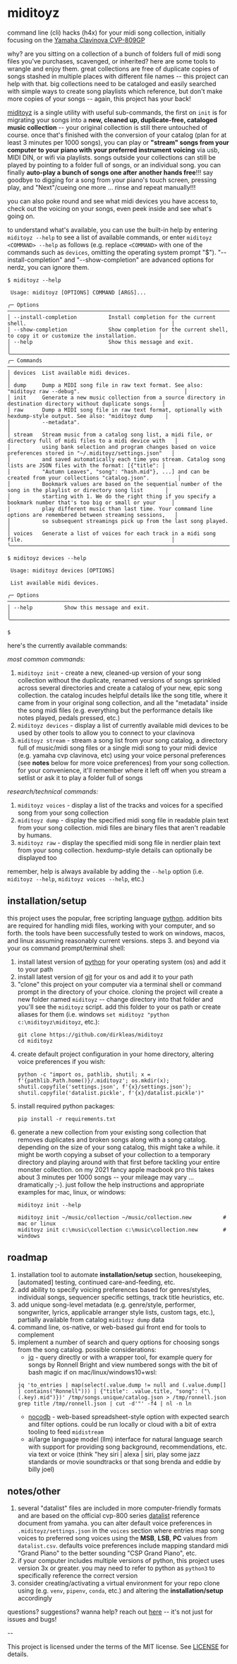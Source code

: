 # miditoyz

command line (cli) hacks (h4x) for your midi song collection, initially focusing on the [Yamaha Clavinova CVP-809GP](https://usa.yamaha.com/products/musical_instruments/pianos/clavinova/cvp-809gp/index.html)

why? are you sitting on a collection of a bunch of folders full of midi song files you've purchases, scavenged, or inherited? here are some tools to wrangle and enjoy them. great collections are free of duplicate copies of songs stashed in multiple places with different file names -- this project can help with that. big collections need to be cataloged and easily searched with simple ways to create song playlists which reference, but don't make more copies of your songs -- again, this project has your back!

[miditoyz](miditoyz) is a single utility with useful sub-commands, the first on `init` is for migrating your songs into a **new, cleaned up, duplicate-free, cataloged music collection** -- your original collection is still there untouched of course. once that's finished with the conversion of your catalog (plan for at least 3 minutes per 1000 songs), you can play or **"stream" songs from your computer to your piano with your preferred instrument voicing** via usb, MIDI DIN, or wifi via playlists. songs outside your collections can still be played by pointing to a folder full of songs, or an individual song. you can finally **auto-play a bunch of songs one after another hands free**!!! say goodbye to digging for a song from your piano's touch screen, pressing play, and "Next"/cueing one more ... rinse and repeat manually!!!

you can also poke round and see what midi devices you have access to, check out the voicing on your songs, even peek inside and see what's going on.

to understand what's available, you can use the built-in help by entering `miditoyz --help` to see a list of available commands, or enter `miditoyz <COMMAND> --help` as follows (e.g. replace `<COMMAND>` with one of the commands such as `devices`, omitting the operating system prompt "$"). "--install-completion" and "--show-completion" are advanced options for nerdz, you can ignore them.
```
$ miditoyz --help

 Usage: miditoyz [OPTIONS] COMMAND [ARGS]...

╭─ Options ────────────────────────────────────────────────────────────────────────────────────────────────────────────╮
│ --install-completion          Install completion for the current shell.                                              │
│ --show-completion             Show completion for the current shell, to copy it or customize the installation.       │
│ --help                        Show this message and exit.                                                            │
╰──────────────────────────────────────────────────────────────────────────────────────────────────────────────────────╯
╭─ Commands ───────────────────────────────────────────────────────────────────────────────────────────────────────────╮
│ devices  List available midi devices.                                                                                │
│ dump     Dump a MIDI song file in raw text format. See also: "miditoyz raw --debug".                                 │
│ init     Generate a new music collection from a source directory in destination directory without duplicate songs.   │
│ raw      Dump a MIDI song file in raw text format, optionally with hexdump-style output. See also: "miditoyz dump    │
│          --metadata".                                                                                                │
│ stream   Stream music from a catalog song list, a midi file, or directory full of midi files to a midi device with   │
│          using bank selection and program changes based on voice preferences stored in "~/.miditoyz/settings.json"   │
│          and saved automatically each time you stream. Catalog song lists are JSON files with the format: [{"title": │
│          "Autumn Leaves", "song": "hash.mid"}, ...] and can be created from your collections "catalog.json".         │
│          Bookmark values are based on the sequential number of the song in the playlist or directory song list       │
│          starting with 1. We do the right thing if you specify a bookmark number that's too big or small or your     │
│          play different music than last time. Your command line options are remembered between streaming sessions,   │
│          so subsequent streamings pick up from the last song played.                                                 │
│ voices   Generate a list of voices for each track in a midi song file.                                               │
╰──────────────────────────────────────────────────────────────────────────────────────────────────────────────────────╯

$ miditoyz devices --help

 Usage: miditoyz devices [OPTIONS]

 List available midi devices.

╭─ Options ────────────────────────────────────────────────────────────────────────────────────────────────────────────╮
│ --help          Show this message and exit.                                                                          │
╰──────────────────────────────────────────────────────────────────────────────────────────────────────────────────────╯

$
```
here's the currently available commands:

*most common commands:*
1. `miditoyz init` - create a new, cleaned-up version of your song collection without the duplicate, renamed versions of songs sprinkled across several directories and create a catalog of your new, epic song collection. the catalog incudes helpful details like the song title, where it came from in your original song collection, and all the "metadata" inside the song midi files (e.g. everything but the performance details like notes played, pedals pressed, etc.)
1. `miditoyz devices` - display a list of currently available midi devices to be used by other tools to allow you to connect to your clavinova
1. `miditoyz stream` - stream a song list from your song catalog, a directory full of music/midi song files or a single midi song to your midi device (e.g. yamaha cvp clavinova, etc) using your voice personal preferences (see **notes** below for more voice preferences) from your song collection. for your convenience, it'll remember where it left off when you stream a setlist or ask it to play a folder full of songs

*research/technical commands:*
1. `miditoyz voices` - display a list of the tracks and voices for a specified song from your song collection
1. `miditoyz dump` - display the specified midi song file in readable plain text from your song collection. midi files are binary files that aren't readable by humans. 
1. `miditoyz raw` - display the specified midi song file in nerdier plain text from your song collection. hexdump-style details can optionally be displayed too

remember, help is always available by adding the `--help` option (i.e. `miditoyz --help`, `miditoyz voices --help`, etc.)

## installation/setup

this project uses the popular, free scripting language [python](https://www.python.org). addition bits are required for handling midi files, working with your computer, and so forth. the tools have been successfully tested to work on windows, macos, and linux assuming reasonably current versions. steps 3. and beyond via your os command prompt/terminal shell:

1. install latest version of [python](https://www.python.org/downloads/) for your operating system (os) and add it to your path
1. install latest version of [git](https://git-scm.com) for your os and add it to your path
1. "clone" this project on your computer via a terminal shell or command prompt in the directory of your choice. cloning the project will create a new folder named `miditoyz` -- change directory into that folder and you'll see the `miditoyz` script. add this folder to your os path or create aliases for them (i.e. windows `set miditoyz "python c:\miditoyz\miditoyz`, etc.):
    ```
    git clone https://github.com/dirkleas/miditoyz
    cd miditoyz
    ```
1. create default project configuration in your home directory, altering voice preferences if you wish:
    ```
    python -c "import os, pathlib, shutil; x = f'{pathlib.Path.home()}/.miditoyz'; os.mkdir(x); shutil.copyfile('settings.json', f'{x}/settings.json'); shutil.copyfile('datalist.pickle', f'{x}/datalist.pickle')"
    ```
1. install required python packages:
    ```
    pip install -r requirements.txt
    ```
1. generate a new collection from your existing song collection that removes duplicates and broken songs along with a song catalog. depending on the size of your song catalog, this might take a while. it might be worth copying a subset of your collection to a temporary directory and playing around with that first before tackling your entire monster collection. on my 2021 fancy apple macbook pro this takes about 3 minutes per 1000 songs -- your mileage may vary ... dramatically ;-). just follow the help instructions and appropriate examples for mac, linux, or windows:
    ```
    miditoyz init --help

    miditoyz init ~/music/collection ~/music/collection.new          # mac or linux
    miditoyz init c:\music\collection c:\music\collection.new        # windows
    ```

## roadmap

1. installation tool to automate **installation/setup** section, housekeeping, [automated] testing, continued care-and-feeding, etc.
1. add ability to specify voicing preferences based for genres/styles, individual songs, sequencer specific settings, track title heuristics, etc.
1. add unique song-level metadata (e.g. genre/style, performer, songwriter, lyrics, applicable arranger style lists, custom tags, etc.), partially available from catalog `miditoyz dump` data
1. command line, os-native, or web-based gui front end for tools to complement
1. implement a number of search and query options for choosing songs from the song catalog. possible considerations:
    * [jq](https://jqlang.github.io/jq/) - query directly or with a wrapper tool, for example query for songs by Ronnell Bright and view numbered songs with the bit of bash magic if on mac/linux/windows10+wsl:
    ```
    jq 'to_entries | map(select(.value.dump != null and (.value.dump[] | contains("Ronnell"))) | {"title": .value.title, "song": ("\(.key).mid")})' /tmp/songs.unique/catalog.json > /tmp/ronnell.json
    grep title /tmp/ronnell.json | cut -d'"' -f4 | nl -n ln
    ```
    * [nocodb](https://nocodb.com) - web-based spreadsheet-style option with expected search and filter options. could be run locally or cloud with a bit of extra tooling to feed `midistream`
    * ai/large language model (llm) interface for natural language search with support for providing song background, recommendations, etc. via text or voice (think "hey siri | alexa | siri, play some jazz standards or movie soundtracks or that song brenda and eddie by billy joel)

## notes/other
1. several "datalist" files are included in more computer-friendly formats and are based on the official cvp-800 series [datalist](https://usa.yamaha.com/files/download/other_assets/7/1264707/cvp809_en_dl_c0.pdf) reference document from yamaha. you can alter default voice preferences in `.miditoyz/settings.json` in the `voices` section where entries map song voices to preferred song voices using the **MSB**, **LSB**, **PC** values from `datalist.csv`. defaults voice preferences include mapping standard midi "Grand Piano" to the better sounding "CSP Grand Piano", etc.
1. if your computer includes multiple versions of python, this project uses version 3x or greater. you may need to refer to python as `python3` to specifically reference the correct version
1. consider creating/activating a virtual environment for your repo clone using (e.g. `venv`, `pipenv`, `conda`, etc.) and altering the **installation/setup** accordingly



questions? suggestions? wanna help? reach out [here](https://github.com/dirkleas/miditoyz/issues) -- it's not just for issues and bugs!

--

This project is licensed under the terms of the MIT license. See [LICENSE](LICENSE) for details.
